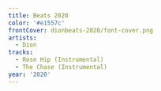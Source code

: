 ```yaml
---
title: Beats 2020
color: '#e1557c'
frontCover: dionbeats-2020/font-cover.png
artists:
  - Dion
tracks:
  - Rose Hip (Instrumental)
  - The Chase (Instrumental)
year: '2020'
---
```

